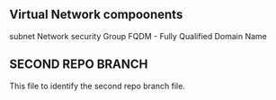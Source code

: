 ## Virtual Network compoonents

subnet
Network security Group
FQDM - Fully Qualified Domain Name

## SECOND REPO BRANCH

This file to identify the second repo branch file.